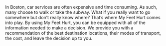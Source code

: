 In Boston, car services are often expensive and time consuming. As such, many choose to walk or take the subway. What if you really want to go somewhere but don’t really know where? That’s where My Feet Hurt comes into play. By using My Feet Hurt, you can be equipped with all of the information needed to make a decision. We provide you with a recommendation of the best destination locations, their modes of transport, the cost, and leave the decision up to you.
